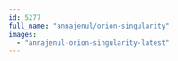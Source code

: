 ```yaml
---
id: 5277
full_name: "annajenul/orion-singularity"
images: 
  - "annajenul-orion-singularity-latest"
---
```

